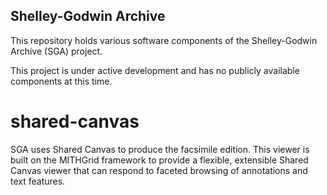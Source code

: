 Shelley-Godwin Archive
----------------------

This repository holds various software components of the Shelley-Godwin Archive
(SGA) project. 

This project is under active development and has no publicly available
components at this time.

shared-canvas
=============

SGA uses Shared Canvas to produce the facsimile edition. This viewer is built
on the MITHGrid framework to provide a flexible, extensible Shared Canvas
viewer that can respond to faceted browsing of annotations and text features.

